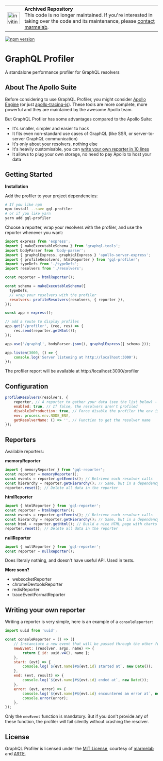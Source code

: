 <table>
        <tr>
            <td><img width="40" src="https://cdnjs.cloudflare.com/ajax/libs/octicons/8.5.0/svg/issue-reopened.svg" alt="inviting new maintainers" /></td>
            <td><strong>Archived Repository</strong><br />
            This code is no longer maintained. If you're interested in taking over the code and its maintenance, please <a href="mailto:contact@marmelab.com?subject=Repo maintenance transfer">contact marmelab</a>.
        </td>
        </tr>
</table>


[![npm version](https://badge.fury.io/js/gql-profiler.svg)](https://badge.fury.io/js/gql-profiler)

# GraphQL Profiler

A standalone performance profiler for GraphQL resolvers

## About The Apollo Suite

Before considering to use GraphQL Profiler, you might consider [Apollo Engine](https://www.apollographql.com/engine/) (or just [apollo-tracing-js](https://github.com/apollographql/apollo-tracing-js)).
These tools are more complete, more powerful and they are maintained by the awesome Apollo team.

But GraphQL Profiler has some advantages compared to the Apollo Suite:

- It's smaller, simpler and easier to hack
- It fits even non-standard use cases of GraphQL (like SSR, or server-to-server GraphQL communication)
- It's only about your resolvers, nothing else
- It's heavily customisable, you can [write your own reporter in 10 lines](#write-your-own-reporter)
- It allows to plug your own storage, no need to pay Apollo to host your data

## Getting Started

**Installation**

Add the profiler to your project dependencies:

```sh
# If you like npm
npm install --save gql-profiler
# or if you like yarn
yarn add gql-profiler
```

Choose a reporter, wrap your resolvers with the profiler, and use the reporter whenever you want:

```js
import express from 'express';
import { makeExecutableSchema } from 'graphql-tools';
import bodyParser from 'body-parser';
import { graphqlExpress, graphiqlExpress } 'apollo-server-express';
import { profileResolvers, htmlReporter } from 'gql-profiler';
import typeDefs from './typeDefs';
import resolvers from './resolvers';

const reporter = htmlReporter();

const schema = makeExecutableSchema({
  typeDefs,
  // wrap your resolvers with the profiler
  resolvers: profileResolvers(resolvers, { reporter }),
});

const app = express();

// add a route to display profiles
app.get('/profiler', (req, res) => {
    res.send(reporter.getHtml());
});

app.use('/graphql', bodyParser.json(), graphqlExpress({ schema }));

app.listen(3000, () => {
    console.log('Server listening at http://localhost:3000');
});
```

The profiler report will be available at http://localhost:3000/profiler

## Configuration

```js
profileResolvers(resolvers, {
    reporter, // A reporter to gather your data (see the list below) - Mandatory
    enabled: true, // If false, the resolvers aren't profiled
    disableInProduction: true, // Force disable the profiler the env is production
    env: process.env.NODE_ENV,
    getResolverName: () => '', // Function to get the resolver name
});
```

## Reporters

Available reporters: 

**memoryReporter**

```js
import { memoryReporter } from 'gql-reporter';
const reporter = memoryReporter();
const events = reporter.getEvents(); // Retrieve each resolver calls
const hierarchy = reporter.getHierarchy(); // Same, but in a dependency tree
reporter.reset(); // Delete all data in the reporter
```

**htmlReporter**

```js
import { htmlReporter } from 'gql-reporter';
const reporter = htmlReporter();
const events = reporter.getEvents(); // Retrieve each resolver calls
const hierarchy = reporter.getHierarchy(); // Same, but in a dependency tree
const html = reporter.getHtml(); // Build a nice HTML page with charts
reporter.reset(); // Delete all data in the reporter
```

**nullReporter**

```js
import { nullReporter } from 'gql-reporter';
const reporter = nullReporter();
```

Does literaly nothing, and doesn't have useful API. Used in tests.

**More soon?**

- websocketReporter
- chromeDevtoolsReporter
- redisReporter
- traceEventFormatReporter

## Writing your own reporter

Writing a reporter is very simple, here is an example of a `consoleReporter`:

```js
import uuid from 'uuid';

const consoleReporter = () => ({
    // Instanciate a new event that will be passed through the other functions
    newEvent: (resolver, args, name) => {
        return { id: uuid.v4(), name };
    },
    start: (evt) => {
        console.log(`${evt.name}#${evt.id} started at`, new Date());
    },
    end: (evt, result) => {
        console.log(`${evt.name}#${evt.id} ended at`, new Date());
    },
    error: (evt, error) => {
        console.log(`${evt.name}#${evt.id} encountered an error at`, new Date());
        console.error(error);
    },
});
```

Only the `newEvent` function is mandatory.
But if you don't provide any of these function, the profiler will fail silently without crashing the resolver.

## License

GraphQL Profiler is licensed under the [MIT License](https://github.com/marmelab/comfygure/blob/master/LICENSE), courtesy of [marmelab](http://marmelab.com) and [ARTE](https://www.arte.tv).

